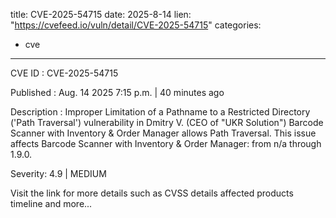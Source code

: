  
title: CVE-2025-54715
date: 2025-8-14
lien: "https://cvefeed.io/vuln/detail/CVE-2025-54715"
categories:
  - cve
---

CVE ID : CVE-2025-54715

Published :  Aug. 14
2025
7:15 p.m. | 40 minutes ago

Description : Improper Limitation of a Pathname to a Restricted Directory ('Path Traversal') vulnerability in Dmitry V. (CEO of "UKR Solution") Barcode Scanner with Inventory & Order Manager allows Path Traversal. This issue affects Barcode Scanner with Inventory & Order Manager: from n/a through 1.9.0.

Severity: 4.9 | MEDIUM

Visit the link for more details
such as CVSS details
affected products
timeline
and more...
